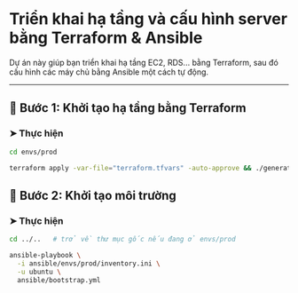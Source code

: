 # Triển khai hạ tầng và cấu hình server bằng Terraform & Ansible

Dự án này giúp bạn triển khai hạ tầng EC2, RDS... bằng Terraform, sau đó cấu hình các máy chủ bằng Ansible một cách tự động.

---

## 🧱 Bước 1: Khởi tạo hạ tầng bằng Terraform

### ➤ Thực hiện


```bash
cd envs/prod

terraform apply -var-file="terraform.tfvars" -auto-approve && ./generate_inventory.sh
``` 
## 🧱 Bước 2: Khởi tạo môi trường

### ➤ Thực hiện
```bash
cd ../..   # trở về thư mục gốc nếu đang ở envs/prod

ansible-playbook \
  -i ansible/envs/prod/inventory.ini \
  -u ubuntu \
  ansible/bootstrap.yml
``` 